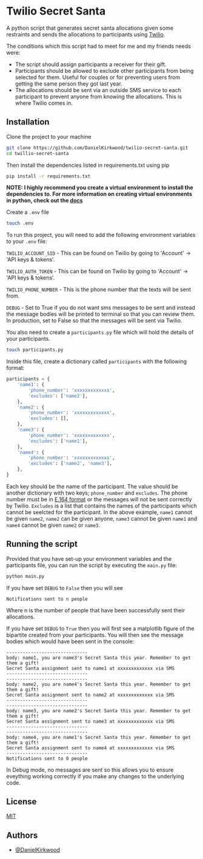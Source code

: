 
# Twilio Secret Santa

A python script that generates secret santa allocations given some restraints and sends the allocations to participants using [Twilio](https://www.twilio.com).

The conditions which this script had to meet for me and my friends needs were:

* The script should assign participants a receiver for their gift.
* Participants should be allowed to exclude other participants from being selected for them. Useful for couples or for preventing users from getting the same person they got last year.
* The allocations should be sent via an outside SMS service to each participant to prevent anyone from knowing the allocations. This is where Twilio comes in.




## Installation

Clone the project to your machine

```bash
git clone https://github.com/DanielKirkwood/twilio-secret-santa.git
cd twillio-secret-santa
```

Then install the dependencies listed in requirements.txt using pip

```bash
pip install -r requirements.txt
```

**NOTE: I highly recommend you create a virtual environment to install the dependencies to. For more information on creating virtual environments in python, check out the [docs](https://docs.python.org/3/tutorial/venv.html)** 


Create a `.env` file

```bash
touch .env
```

To run this project, you will need to add the following environment variables to your `.env` file:

`TWILIO_ACCOUNT_SID` - This can be found on Twilio by going to 'Account' -> 'API keys & tokens'.

`TWILIO_AUTH_TOKEN` - This can be found on Twilio by going to 'Account' -> 'API keys & tokens'.

`TWILIO_PHONE_NUMBER` - This is the phone number that the texts will be sent from.

`DEBUG` - Set to True if you do not want sms messages to be sent and instead the message bodies will be printed to terminal so that you can review them. In production, set to False so that the messages will be sent via Twilio.

You also need to create a `participants.py` file which will hold the details of your participants.

```bash
touch participants.py
```

Inside this file, create a dictionary called `participants` with the following format:

```python
participants = {
    'name1': {
        'phone_number': 'xxxxxxxxxxxxx',
        'excludes': ['name2'],
    },
    'name2': {
        'phone_number': 'xxxxxxxxxxxxx',
        'excludes': [],
    },
    'name3': {
        'phone_number': 'xxxxxxxxxxxxx',
        'excludes': ['name1'],
    },
    'name4': {
        'phone_number': 'xxxxxxxxxxxxx',
        'excludes': ['name2', 'name3'],
    },
}
```

Each key should be the name of the participant. The value should be another dictionary with two keys; `phone_number` and `excludes`. The phone number must be in [E.164 format](https://www.twilio.com/docs/glossary/what-e164) or the messages will not be sent correctly by Twilio. `Excludes` is a list that contains the names of the participants which cannot be seelcted for the participant. In the above example, `name1` cannot be given `name2`, `name2` can be given anyone, `name3` cannot be given `name1` and `name4` cannot be given `name2` or `name3`.


## Running the script

Provided that you have set-up your environment variables and the participants file, you can run the script by executing the `main.py` file:

```bash
python main.py
```

If you have set `DEBUG` to `False` then you will see 

```
Notifications sent to n people
```

Where n is the number of people that have been successfully sent their allocations.


If you have set `DEBUG` to `True` then you will first see a matplotlib figure of the bipartite created from your participants. You will then see the message bodies which would have been sent in the console:

```
------------------------------
body: name1, you are name3's Secret Santa this year. Remember to get them a gift!
Secret Santa assignment sent to name1 at xxxxxxxxxxxxx via SMS
------------------------------
------------------------------
body: name2, you are name4's Secret Santa this year. Remember to get them a gift!
Secret Santa assignment sent to name2 at xxxxxxxxxxxxx via SMS
------------------------------
------------------------------
body: name3, you are name2's Secret Santa this year. Remember to get them a gift!
Secret Santa assignment sent to name3 at xxxxxxxxxxxxx via SMS
------------------------------
------------------------------
body: name4, you are name1's Secret Santa this year. Remember to get them a gift!
Secret Santa assignment sent to name4 at xxxxxxxxxxxxx via SMS
------------------------------
Notifications sent to 0 people
```

In Debug mode, no messages are sent so this allows you to ensure eveything working correctly if you make any changes to the underlying code.
## License

[MIT](https://choosealicense.com/licenses/mit/)


## Authors

- [@DanielKirkwood](https://www.github.com/DanielKirkwood)

